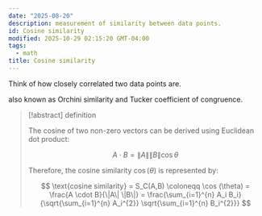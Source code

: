 ```yaml
---
date: "2025-08-20"
description: measurement of similarity between data points.
id: Cosine similarity
modified: 2025-10-29 02:15:20 GMT-04:00
tags:
  - math
title: Cosine similarity
---
```


Think of how closely correlated two data points are.

also known as Orchini similarity and Tucker coefficient of congruence.

> [!abstract] definition
>
> The cosine of two non-zero vectors can be derived using Euclidean dot product:
>
> $$
> A \cdot B = \|A\| \|B\| \cos \theta
> $$
>
> Therefore, the cosine similarity $\cos (\theta)$ is represented by:
>
> $$
> \text{cosine similarity} = S_C(A,B) \coloneqq \cos (\theta) = \frac{A \cdot B}{\|A\| \|B\|} = \frac{\sum_{i=1}^{n} A_i B_i}{\sqrt{\sum_{i=1}^{n} A_i^{2}} \sqrt{\sum_{i=1}^{n} B_i^{2}}}
> $$
